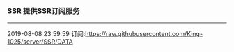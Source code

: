 ### SSR 提供SSR订阅服务
---
2019-08-08 23:59:59 订阅:https://raw.githubusercontent.com/King-1025/server/SSR/DATA
